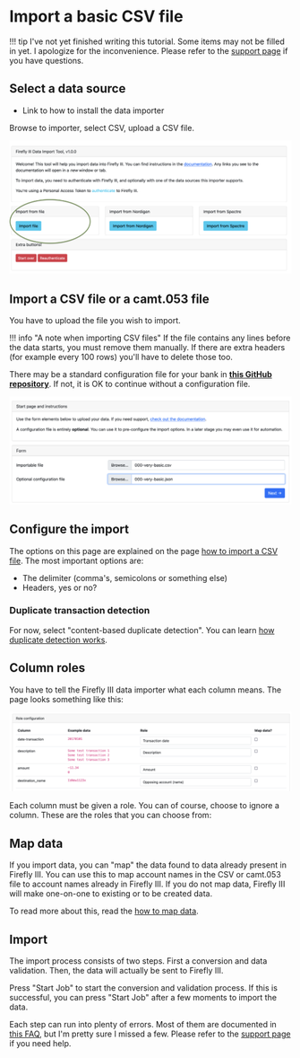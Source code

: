 # Import a basic CSV file

!!! tip
    I've not yet finished writing this tutorial. Some items may not be filled in yet. I apologize for the inconvenience. Please refer to the [support page](../../explanation/support.md) if you have questions.

## Select a data source

- Link to how to install the data importer

Browse to importer, select CSV, upload a CSV file.

![Select import routine](../../images/tutorials/data-importer/selection.png "Select import routine")

## Import a CSV file or a camt.053 file

You have to upload the file you wish to import. 

!!! info "A note when importing CSV files"
    If the file contains any lines before the data starts, you must remove them manually. If there are extra headers (for example every 100 rows) you'll have to delete those too.

There may be a standard configuration file for your bank in **[this GitHub repository](https://github.com/firefly-iii/import-configurations)**. If not, it is OK to continue without a configuration file.

![Upload CSV](../../images/tutorials/data-importer/upload-csv.png "Upload CSV")

## Configure the import

The options on this page are explained on the page [how to import a CSV file](../../how-to/data-importer/import/csv.md). The most important options are:

- The delimiter (comma's, semicolons or something else)
- Headers, yes or no?

### Duplicate transaction detection

For now, select "content-based duplicate detection". You can learn [how duplicate detection works](../../how-to/data-importer/import/duplicates.md).

## Column roles

You have to tell the Firefly III data importer what each column means. The page looks something like this:

![An example CSV file with 3 columns.](../../images/tutorials/data-importer/roles.png)

Each column must be given a role. You can of course, choose to ignore a column. These are the roles that you can choose from:

## Map data

If you import data, you can "map" the data found to data already present in Firefly III. You can use this to map account names in the CSV or camt.053 file to account names already in Firefly III. If you do not map data, Firefly III will make one-on-one to existing or to be created data.

To read more about this, read the [how to map data](../../how-to/data-importer/import/map-data.md).

## Import

The import process consists of two steps. First a conversion and data validation. Then, the data will actually be sent to Firefly III.

Press "Start Job" to start the conversion and validation process. If this is successful, you can press "Start Job" after a few moments to import the data.

Each step can run into plenty of errors. Most of them are documented in [this FAQ](../../references/faq/data-importer/import.md), but I'm pretty sure I missed a few. Please refer to the [support page](../../explanation/support.md) if you need help.
